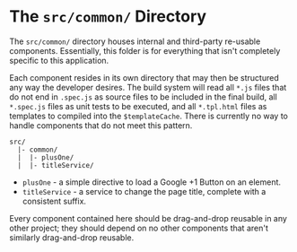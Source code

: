 # The `src/common/` Directory

The `src/common/` directory houses internal and third-party re-usable
components. Essentially, this folder is for everything that isn't completely
specific to this application.

Each component resides in its own directory that may then be structured any way
the developer desires. The build system will read all `*.js` files that do not
end in `.spec.js` as source files to be included in the final build, all
`*.spec.js` files as unit tests to be executed, and all `*.tpl.html` files as
templates to compiled into the `$templateCache`. There is currently no way to
handle components that do not meet this pattern.

```
src/
  |- common/
  |  |- plusOne/
  |  |- titleService/
```

- `plusOne` - a simple directive to load a Google +1 Button on an element.
- `titleService` - a service to change the page title, complete with a
  consistent suffix.

Every component contained here should be drag-and-drop reusable in any other
project; they should depend on no other components that aren't similarly
drag-and-drop reusable.
